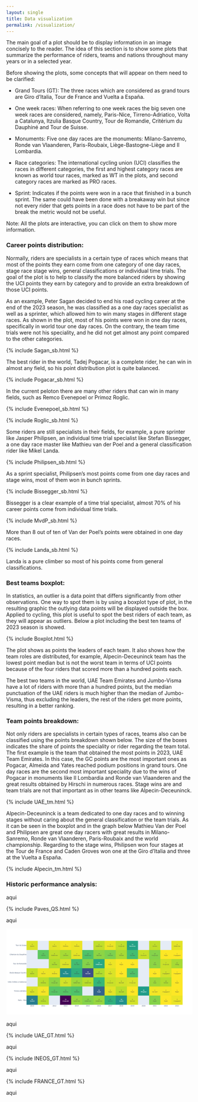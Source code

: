 ```yaml
---
layout: single
title: Data visualization
permalink: /visualization/
---
```


The main goal of a plot should be to display information in an image concisely to the reader. The idea of this section is to show some plots that summarize the performance of riders, teams and nations throughout many years or in a selected year.

Before showing the plots, some concepts that will appear on them need to be clarified:

-	Grand Tours (GT): The three races which are considered as grand tours are Giro d’Italia, Tour de France and Vuelta a España.

-	One week races: When referring to one week races the big seven one week races are considered, namely, Paris-Nice, Tirreno-Adriatico, Volta a Catalunya, Itzulia Basque Country, Tour de Romandie, Critérium du Dauphiné and Tour de Suisse. 

-	Monuments: Five one day races are the monuments: Milano-Sanremo, Ronde van Vlaanderen, Paris-Roubaix, Liège-Bastogne-Liège and Il Lombardia.

-	Race categories: The international cycling union (UCI) classifies the races in different categories, the first and highest category races are known as world tour races, marked as WT in the plots, and second category races are marked as PRO races.

-	Sprint: Indicates if the points were won in a race that finished in a bunch sprint. The same could have been done with a breakaway win but since not every rider that gets points in a race does not have to be part of the break the metric would not be useful.

Note: All the plots are interactive, you can click on them to show more information.

### Career points distribution:

Normally, riders are specialists in a certain type of races which means that most of the points they earn come from one category of one day races, stage race stage wins, general classifications or individual time trials. The goal of the plot is to help to classify the more balanced riders by showing the UCI points they earn by category and to provide an extra breakdown of those UCI points.

As an example, Peter Sagan decided to end his road cycling career at the end of the 2023 season, he was classified as a one day races specialist as well as a sprinter, which allowed him to win many stages in different stage races. As shown in the plot, most of his points were won in one day races, specifically in world tour one day races. On the contrary, the team time trials were not his speciality, and he did not get almost any point compared to the other categories.

{% include Sagan_sb.html %}

The best rider in the world, Tadej Pogacar, is a complete rider, he can win in almost any field, so his point distribution plot is quite balanced.

{% include Pogacar_sb.html %}

In the current peloton there are many other riders that can win in many fields, such as Remco Evenepoel or Primoz Roglic.

{% include Evenepoel_sb.html %}

{% include Roglic_sb.html %}

Some riders are still specialists in their fields, for example, a pure sprinter like Jasper Philipsen, an individual time trial specialist like Stefan Bissegger, a one day race master like Mathieu van der Poel and a general classification rider like Mikel Landa.

{% include Philipsen_sb.html %}

As a sprint specialist, Philipsen’s most points come from one day races and stage wins, most of them won in bunch sprints.

{% include Bissegger_sb.html %}

Bissegger is a clear example of a time trial specialist, almost 70% of his career points come from individual time trials.

{% include MvdP_sb.html %}

More than 8 out of ten of Van der Poel’s points were obtained in one day races.

{% include Landa_sb.html %}

Landa is a pure climber so most of his points come from general classifications.

### Best teams boxplot:

In statistics, an outlier is a data point that differs significantly from other observations. One way to spot them is by using a boxplot type of plot, in the resulting graphic the outlying data points will be displayed outside the box. Applied to cycling, this plot is useful to spot the best riders of each team, as they will appear as outliers. Below a plot including the best ten teams of 2023 season is showed.

{% include Boxplot.html %}

The plot shows as points the leaders of each team. It also shows how the team roles are distributed, for example, Alpecin-Deceuninck team has the lowest point median but is not the worst team in terms of UCI points because of the four riders that scored more than a hundred points each.

The best two teams in the world, UAE Team Emirates and Jumbo-Visma have a lot of riders with more than a hundred points, but the median punctuation of the UAE riders is much higher than the median of Jumbo-Visma, thus excluding the leaders, the rest of the riders get more points, resulting in a better ranking. 

### Team points breakdown:

Not only riders are specialists in certain types of races, teams also can be classified using the points breakdown shown below. The size of the boxes indicates the share of points the speciality or rider regarding the team total. The first example is the team that obtained the most points in 2023, UAE Team Emirates. In this case, the GC points are the most important ones as Pogacar, Almeida and Yates reached podium positions in grand tours. One day races are the second most important speciality due to the wins of Pogacar in monuments like Il Lombardia and Ronde van Vlaanderen and the great results obtained by Hirschi in numerous races. Stage wins are and team trials are not that important as in other teams like Alpecin-Deceuninck.

{% include UAE_tm.html %}

Alpecin-Deceuninck is a team dedicated to one day races and to winning stages without caring about the general classification or the team trials. As it can be seen in the boxplot and in the graph below Mathieu Van der Poel and Philipsen are great one day racers with great results in Milano-Sanremo, Ronde van Vlaanderen, Paris-Roubaix and the world championship. Regarding to the stage wins, Philipsen won four stages at the Tour de France and Caden Groves won one at the Giro d’Italia and three at the Vuelta a España.

{% include Alpecin_tm.html %}

### Historic performance analysis:

aqui

{% include Paves_QS.html %}

aqui

[![Jumbo one week races performance](/assets/images/JUMBO_oneweek.png)](/assets/images/JUMBO_oneweek.png)

aqui

{% include UAE_GT.html %}

aqui

{% include INEOS_GT.html %}

aqui

{% include FRANCE_GT.html %}

aqui